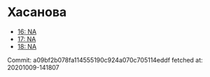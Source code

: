 # Хасанова
- [16: NA](16.md)
- [17: NA](17.md)
- [18: NA](18.md)

Commit: a09bf2b078fa114555190c924a070c705114eddf
 fetched at: 20201009-141807
